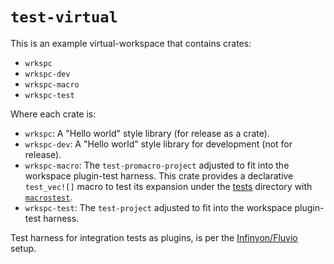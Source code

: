 # `test-virtual`

This is an example virtual-workspace that contains crates:

- `wrkspc`
- `wrkspc-dev`
- `wrkspc-macro`
- `wrkspc-test`

Where each crate is:

- `wrkspc`: A "Hello world" style library (for release as a crate).
- `wrkspc-dev`: A "Hello world" style library for development (not for release).
- `wrkspc-macro`: The `test-promacro-project` adjusted to fit into the workspace plugin-test harness. This crate provides a declarative `test_vec![]` macro
to test its expansion under the [tests](tests) directory with [`macrostest`](https://crates.io/crates/macrotest).
- `wrkspc-test`: The `test-project` adjusted to fit into the workspace plugin-test harness.

Test harness for integration tests as plugins, is per the [Infinyon/Fluvio](https://www.infinyon.com/blog/2021/04/rust-custom-test-harness/) setup.
